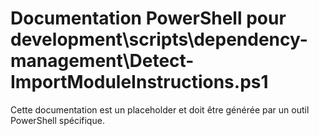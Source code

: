 # Documentation PowerShell pour development\scripts\dependency-management\Detect-ImportModuleInstructions.ps1

Cette documentation est un placeholder et doit être générée par un outil PowerShell spécifique.
